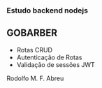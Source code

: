 ### Estudo backend nodejs

## GOBARBER

- Rotas CRUD
- Autenticação de Rotas
- Validação de sessões JWT


Rodolfo M. F. Abreu
